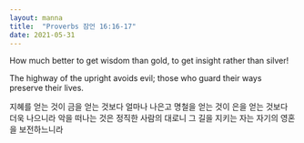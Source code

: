 ```yaml
---
layout: manna
title:  "Proverbs 잠언 16:16-17"
date: 2021-05-31
---
```

How much better to get wisdom than gold,
    to get insight rather than silver!

The highway of the upright avoids evil;
    those who guard their ways preserve their lives.

지혜를 얻는 것이 금을 얻는 것보다 얼마나 나은고 명철을 얻는 것이 은을 얻는 것보다 더욱 나으니라
악을 떠나는 것은 정직한 사람의 대로니 그 길을 지키는 자는 자기의 영혼을 보전하느니라
